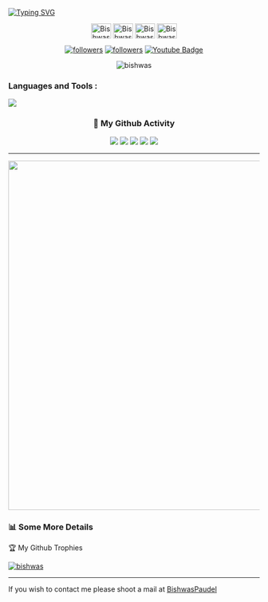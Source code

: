 
 [![Typing SVG](https://readme-typing-svg.demolab.com?font=Fira+Code&pause=1000&random=false&width=435&lines=Hi+%F0%9F%91%8B%2C+I'm+Bishwas+Paudel)](https://git.io/typing-svg)


<p align="center">
  <a href="https://x.com/Bishwas885" target="blank"><img align="center" src="https://raw.githubusercontent.com/rahuldkjain/github-profile-readme-generator/master/src/images/icons/Social/twitter.svg" alt="Bishwas Paudel" height="30" width="40" /></a>
<a href="https://www.linkedin.com/in/bishwas-paudel//" target="blank"><img align="center" src="https://raw.githubusercontent.com/rahuldkjain/github-profile-readme-generator/master/src/images/icons/Social/linked-in-alt.svg" alt="Bishwas" height="30" width="40" /></a>
<a href="https://www.facebook.com/bishwas01" target="blank"><img align="center" src="https://raw.githubusercontent.com/rahuldkjain/github-profile-readme-generator/master/src/images/icons/Social/facebook.svg" alt="Bishwas" height="30" width="40" /></a>
<a href="https://www.instagram.com/bishwas_paudel_/" target="blank"><img align="center" src="https://raw.githubusercontent.com/rahuldkjain/github-profile-readme-generator/master/src/images/icons/Social/instagram.svg" alt="Bishwas" height="30" width="40" /></a>
</p>
<p align="center">
  <a href="https://x.com/Bishwas885">
    <img alt="followers" title="Follow me on Twitter" src="https://custom-icon-badges.herokuapp.com/twitter/follow/Bishwas-paudel?color=236ad3&labelColor=1da1f2&label=Follow&logo=twitter-outline&logoColor=white&style=for-the-badge"/></a>
  <a href="https://github.com/Bishwas-paudel">
    <img alt="followers" title="Follow me on Github" src="https://custom-icon-badges.herokuapp.com/github/followers/Bishwas-paudel?color=333333&labelColor=111111&style=for-the-badge&logo=person-add&label=Follow&logoColor=white"/></a>
    <a href="https://x.com/Bishwas885">
      <img src="https://img.shields.io/badge/YouTube-red?style=for-the-badge&logo=youtube&logoColor=white" alt="Youtube Badge"/>
    </a>
    <p align="center"> <img src="https://komarev.com/ghpvc/?username=Bishwas-Paudel&label=Profile%20views&color=0e75b6&style=flat" alt="bishwas" /> </p>
</p>

<h3 align="left">Languages and Tools : </h3>

![](https://skillicons.dev/icons?i=html,css,javascript,mysql,mongodb,java,git,github,c,dotnet,postman,react,vscode,visualstudio,flutter) 





<div align="center">

### 👨 My Github Activity



![](http://github-profile-summary-cards.vercel.app/api/cards/profile-details?username=Bishwas-Paudel&theme=github_dark)
![](http://github-profile-summary-cards.vercel.app/api/cards/repos-per-language?username=Bishwas-Paudel&theme=github_dark)
![](http://github-profile-summary-cards.vercel.app/api/cards/most-commit-language?username=Bishwas-Paudel&theme=github_dark)
![](http://github-profile-summary-cards.vercel.app/api/cards/stats?username=Bishwas-Paudel&theme=github_dark)
![](http://github-profile-summary-cards.vercel.app/api/cards/productive-time?username=Bishwas-Paudel&theme=github_dark&utcOffset=8)

</div>



<hr>
<img src="https://github-readme-streak-stats.herokuapp.com/?user=Bishwas-Paudel&theme=algolia&hide_border=true" width="700"/>

### 📊 Some More Details

<p>🏆 My Github Trophies </p> 

<p> <a href="https://github.com/ryo-ma/github-profile-trophy"><img src="https://github-profile-trophy.vercel.app/?username=Bishwas-paudel" alt="bishwas" /></a> </p>


<hr>

If you wish to contact me please shoot a mail at  [BishwasPaudel](mailto:paudelbishwas885@gmail.com)

